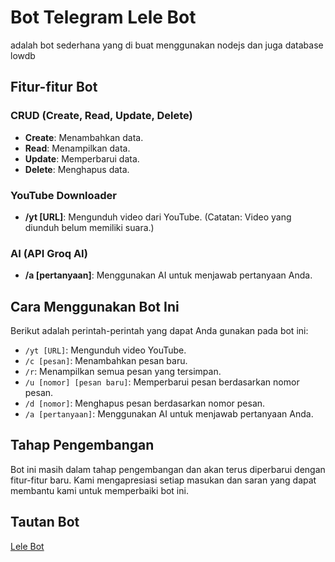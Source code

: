 # Bot Telegram Lele Bot

adalah bot sederhana yang di buat menggunakan nodejs dan juga database lowdb

## Fitur-fitur Bot

### CRUD (Create, Read, Update, Delete)
- **Create**: Menambahkan data.
- **Read**: Menampilkan data.
- **Update**: Memperbarui data.
- **Delete**: Menghapus data.

### YouTube Downloader
- **/yt [URL]**: Mengunduh video dari YouTube. (Catatan: Video yang diunduh belum memiliki suara.)

### AI (API Groq AI)
- **/a [pertanyaan]**: Menggunakan AI untuk menjawab pertanyaan Anda.

## Cara Menggunakan Bot Ini

Berikut adalah perintah-perintah yang dapat Anda gunakan pada bot ini:

- `/yt [URL]`: Mengunduh video YouTube.
- `/c [pesan]`: Menambahkan pesan baru.
- `/r`: Menampilkan semua pesan yang tersimpan.
- `/u [nomor] [pesan baru]`: Memperbarui pesan berdasarkan nomor pesan.
- `/d [nomor]`: Menghapus pesan berdasarkan nomor pesan.
- `/a [pertanyaan]`: Menggunakan AI untuk menjawab pertanyaan Anda.

## Tahap Pengembangan

Bot ini masih dalam tahap pengembangan dan akan terus diperbarui dengan fitur-fitur baru. Kami mengapresiasi setiap masukan dan saran yang dapat membantu kami untuk memperbaiki bot ini.

## Tautan Bot
[Lele Bot](https://t.me//lelee2_bot)
